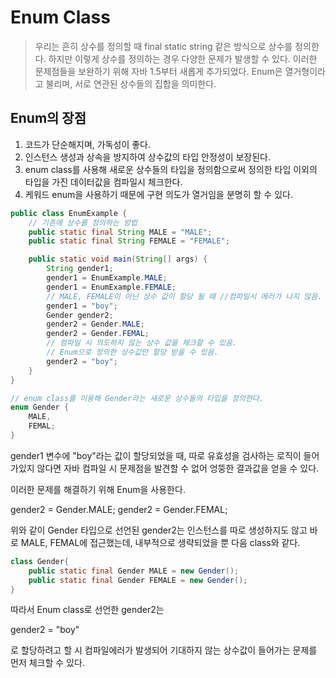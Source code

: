 # Enum Class
> 우리는 흔히 상수를 정의할 때 final static string 같은 방식으로 상수를 정의한다. 하지만 이렇게 상수를 정의하는 경우 다양한 문제가 발생할 수 있다.
> 이러한 문제점들을 보완하기 위해 자바 1.5부터 새롭게 추가되었다.
> Enum은 열거형이라고 불리며, 서로 연관된 상수들의 집합을 의미한다.

## Enum의 장점
1. 코드가 단순해지며, 가독성이 좋다.
2. 인스턴스 생성과 상속을 방지하여 상수값의 타입 안정성이 보장된다.
3. enum class를 사용해 새로운 상수들의 타입을 정의함으로써 정의한 타입 이외의 타입을 가진 데이터값을 컴파일시 체크한다.
4. 케워드 enum을 사용하기 때문에 구현 의도가 열거임을 분명히 할 수 있다.

````java
public class EnumExample {
	// 기존에 상수를 정의하는 방법
	public static final String MALE = "MALE";
	public static final String FEMALE = "FEMALE";

	public static void main(String[] args) {
		String gender1;
		gender1 = EnumExample.MALE;
		gender1 = EnumExample.FEMALE;
		// MALE, FEMALE이 아닌 상수 값이 할당 될 때 //컴파일시 에러가 나지 않음. -> 문제점 발생.
		gender1 = "boy";
		Gender gender2;
		gender2 = Gender.MALE;
		gender2 = Gender.FEMAL;
		// 컴파일 시 의도하지 않는 상수 값을 체크할 수 있음.
		// Enum으로 정의한 상수값만 할당 받을 수 있음.
		gender2 = "boy";
	}
}

// enum class를 이용해 Gender라는 새로운 상수들의 타입을 정의한다.
enum Gender { 
	MALE,
	FEMAL; 
}
````
gender1 변수에 "boy"라는 값이 할당되었을 때, 따로 유효성을 검사하는 로직이 들어가있지 않다면 자바 컴파일 시 문제점을 발견할 수 없어 엉뚱한 결과값을 얻을 수 있다.

이러한 문제를 해결하기 위해 Enum을 사용한다.

gender2 = Gender.MALE;
gender2 = Gender.FEMAL;

위와 같이 Gender 타입으로 선언된 gender2는 인스턴스를 따로 생성하지도 않고 바로 MALE, FEMAL에 접근했는데,
내부적으로 생략되었을 뿐 다음 class와 같다.

````java
class Gender{
	public static final Gender MALE = new Gender();
	public static final Gender FEMALE = new Gender();
}
````

따라서 Enum class로 선언한 gender2는 

gender2 = "boy"

로 할당하려고 할 시 컴파일에러가 발생되어 기대하지 않는 상수값이 들어가는 문제를 먼저 체크할 수 있다.


